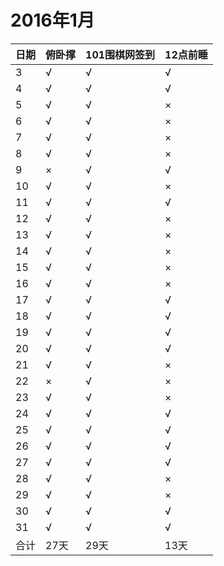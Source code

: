 # 2016年1月

日期|俯卧撑|101围棋网签到|12点前睡
:---|:-----|:------------|:--------
3|√|√|√|
4|√|√|√|
5|√|√|×|
6|√|√|×|
7|√|√|×|
8|√|√|×|
9|×|√|√|
10|√|√|×|
11|√|√|√|
12|√|√|×|
13|√|√|×|
14|√|√|×|
15|√|√|×|
16|√|√|×|
17|√|√|√|
18|√|√|√|
19|√|√|√|
20|√|√|√|
21|√|√|×|
22|×|√|×|
23|√|√|×|
24|√|√|√|
25|√|√|√|
26|√|√|√|
27|√|√|√|
28|√|√|×|
29|√|√|×|
30|√|√|√|
31|√|√|√|
合计|27天|29天|13天|